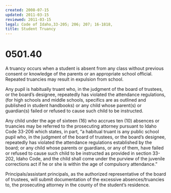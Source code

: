 ```yaml
---
created: 2008-07-15
updated: 2011-03-15
reviewed: 2011-03-15
legal: Code of Idaho,33-205; 206; 207; 16-1818,
title: Student Truancy
---
```


# 0501.40 

A truancy occurs when a student is absent from any class without previous consent or knowledge of the parents or an appropriate school official. Repeated truancies may result in expulsion from school.

Any pupil is habitually truant who, in the judgment of the board of trustees, or the board’s designee, repeatedly has violated the attendance regulations, (for high schools and middle schools, specifics are as outlined and published in student handbooks) or any child whose parent(s) or guardian(s) failed or refused to cause such child to be instructed.

Any child under the age of sixteen (16) who accrues ten (10) absences or truancies may be referred to the prosecuting attorney pursuant to Idaho Code 33-206 which states, in part, “a habitual truant is any public school pupil who, in the judgment of the board of trustees, or the board’s designee, repeatedly has violated the attendance regulations established by the board; or any child whose parents or guardians, or any of them, have failed or refused to cause such child to be instructed as provided in section 33-202, Idaho Code, and the child shall come under the purview of the juvenile corrections act if he or she is within the age of compulsory attendance.”

Principals/assistant principals, as the authorized representative of the board of trustees, will submit documentation of the excessive absences/truancies to, the prosecuting attorney in the county of the student’s residence.
